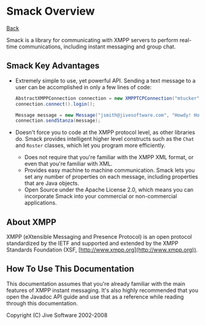 Smack Overview
==============

[Back](index.md)

Smack is a library for communicating with XMPP servers to perform real-time
communications, including instant messaging and group chat.

Smack Key Advantages
--------------------

  * Extremely simple to use, yet powerful API. Sending a text message to a user can be accomplished in only a few lines of code: 

    ```java
    AbstractXMPPConnection connection = new XMPPTCPConnection("mtucker", "password", "jabber.org");
    connection.connect().login();

    Message message = new Message("jsmith@jivesoftware.com", "Howdy! How are you?");
    connection.sendStanza(message);
    ```

* Doesn't force you to code at the XMPP protocol level, as other libraries do. Smack provides intelligent higher level constructs such as the `Chat` and `Roster` classes, which let you program more efficiently. 
  * Does not require that you're familiar with the XMPP XML format, or even that you're familiar with XML. 
  * Provides easy machine to machine communication. Smack lets you set any number of properties on each message, including properties that are Java objects. 
  * Open Source under the Apache License 2.0, which means you can incorporate Smack into your commercial or non-commercial applications. 

About XMPP
----------

XMPP (eXtensible Messaging and Presence Protocol) is an open protocol
standardized by the IETF and supported and extended by the XMPP Standards
Foundation (XSF, [http://www.xmpp.org](http://www.xmpp.org)).

How To Use This Documentation
-----------------------------

This documentation assumes that you're already familiar with the main features
of XMPP instant messaging. It's also highly recommended that you open the
Javadoc API guide and use that as a reference while reading through this
documentation.

Copyright (C) Jive Software 2002-2008

